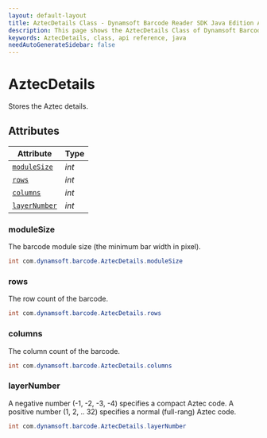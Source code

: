 ```yaml
---
layout: default-layout
title: AztecDetails Class - Dynamsoft Barcode Reader SDK Java Edition API Reference
description: This page shows the AztecDetails Class of Dynamsoft Barcode Reader SDK Java Edition API Reference.
keywords: AztecDetails, class, api reference, java
needAutoGenerateSidebar: false
---
```



# AztecDetails
Stores the Aztec details.
  

## Attributes
  
| Attribute | Type |
|---------- | ----------- | 
| [`moduleSize`](#modulesize) | *int* |
| [`rows`](#rows) | *int* | 
| [`columns`](#columns) | *int* |
| [`layerNumber`](#layernumber) | *int* |
  
  
### moduleSize
The barcode module size (the minimum bar width in pixel).
```java
int com.dynamsoft.barcode.AztecDetails.moduleSize
```  
   
### rows
The row count of the barcode.
```java
int com.dynamsoft.barcode.AztecDetails.rows
```  

### columns
The column count of the barcode.
```java
int com.dynamsoft.barcode.AztecDetails.columns
```  

### layerNumber
A negative number (-1, -2, -3, -4) specifies a compact Aztec code. A positive number (1, 2, .. 32) specifies a normal (full-rang) Aztec code.  
```java
int com.dynamsoft.barcode.AztecDetails.layerNumber
```  
